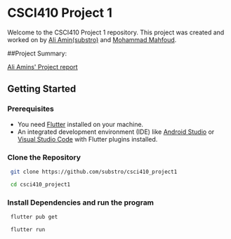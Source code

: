 # CSCI410 Project 1

Welcome to the CSCI410 Project 1 repository. This project was created and worked on by [Ali Amin(substro)](https://github.com/substro) and [Mohammad Mahfoud](https://github.com/Mohammad-Mahfoud).

##Project Summary:

[Ali Amins' Project report](https://wakatime.com/@a076bf3c-16eb-4a29-bc20-24af36e097f9/projects/zvmjttnwbc?start=2023-11-14&end=2023-11-27)

## Getting Started

### Prerequisites

- You need [Flutter](https://flutter.dev/) installed on your machine.
- An integrated development environment (IDE) like [Android Studio](https://developer.android.com/studio) or [Visual Studio Code](https://code.visualstudio.com/) with Flutter plugins installed.

### Clone the Repository

```bash
 git clone https://github.com/substro/csci410_project1

 cd csci410_project1
```

### Install Dependencies and run the program

```bash
 flutter pub get

 flutter run
```

<!-- generate readme? -->
